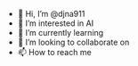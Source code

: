 - 👋 Hi, I’m @djna911
- 👀 I’m interested in AI
- 🌱 I’m currently learning 
- 💞️ I’m looking to collaborate on 
- 📫 How to reach me 

<!---
pawiwahan/pawiwahan is a ✨ special ✨ repository because its `README.md` (this file) appears on your GitHub profile.
You can click the Preview link to take a look at your changes.
--->
